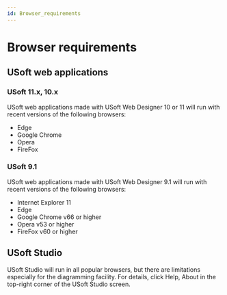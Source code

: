 ```yaml
---
id: Browser_requirements
---
```


# Browser requirements

## USoft web applications

### USoft 11.x, 10.x

USoft web applications made with USoft Web Designer 10 or 11 will run with recent versions of the following browsers:

- Edge
- Google Chrome
- Opera
- FireFox

### USoft 9.1

USoft web applications made with USoft Web Designer 9.1 will run with recent versions of the following browsers:

- Internet Explorer 11
- Edge
- Google Chrome v66 or higher
- Opera v53 or higher
- FireFox v60 or higher

## USoft Studio

USoft Studio will run in all popular browsers, but there are limitations especially for the diagramming facility. For details, click Help, About in the top-right corner of the USoft Studio screen.